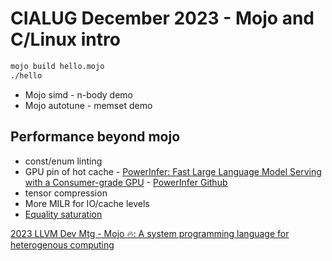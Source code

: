 # CIALUG December 2023 - Mojo and C/Linux intro

```bash
mojo build hello.mojo
./hello
```

* Mojo simd - n-body demo
* Mojo autotune - memset demo
  


## Performance beyond mojo
* const/enum linting
* GPU pin of hot cache - [PowerInfer: Fast Large Language Model Serving with a Consumer-grade GPU](https://ipads.se.sjtu.edu.cn/_media/publications/powerinfer-20231219.pdf) - [PowerInfer Github](https://github.com/SJTU-IPADS/PowerInfer)
* tensor compression
* More MILR for IO/cache levels
* [Equality saturation](https://digital.lib.washington.edu/researchworks/bitstream/handle/1773/47423/Willsey_washington_0250E_22746.pdf?sequence=1) 



[2023 LLVM Dev Mtg - Mojo 🔥: A system programming language for heterogenous computing](https://www.youtube.com/watch?v=SEwTjZvy8vw)




